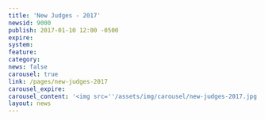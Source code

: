 ```yaml
---
title: 'New Judges - 2017'
newsid: 9000
publish: 2017-01-10 12:00 -0500
expire: 
system: 
feature: 
category: 
news: false
carousel: true
link: /pages/new-judges-2017
carousel_expire: 
carousel_content: '<img src=''/assets/img/carousel/new-judges-2017.jpg'' alt=''new judges in 2017'' />'
layout: news
---
```


